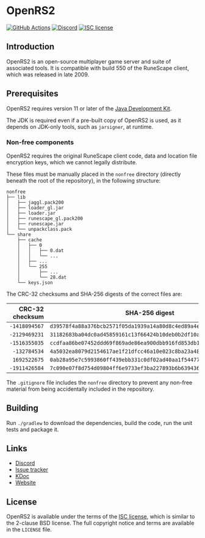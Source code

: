 # OpenRS2

[![GitHub Actions][actions-badge]][actions] [![Discord][discord-badge]][discord] [![ISC license][isc-badge]][isc]

## Introduction

OpenRS2 is an open-source multiplayer game server and suite of associated tools.
It is compatible with build 550 of the RuneScape client, which was released in
late 2009.

## Prerequisites

OpenRS2 requires version 11 or later of the [Java Development Kit][jdk].

The JDK is required even if a pre-built copy of OpenRS2 is used, as it depends
on JDK-only tools, such as `jarsigner`, at runtime.

### Non-free components

OpenRS2 requires the original RuneScape client code, data and location file
encryption keys, which we cannot legally distribute.

These files must be manually placed in the `nonfree` directory (directly beneath
the root of the repository), in the following structure:

```
nonfree
├── lib
│   ├── jaggl.pack200
│   ├── loader_gl.jar
│   ├── loader.jar
│   ├── runescape_gl.pack200
│   ├── runescape.jar
│   └── unpackclass.pack
└── share
    ├── cache
    │   ├── 0
    │   │   ├── 0.dat
    │   │   └── ...
    │   ├── ...
    │   └── 255
    │       ├── ...
    │       └── 28.dat
    └── keys.json
```

The CRC-32 checksums and SHA-256 digests of the correct files are:

| CRC-32 checksum | SHA-256 digest                                                     | File                   |
|----------------:|--------------------------------------------------------------------|------------------------|
|   `-1418094567` | `d39578f4a88a376bcb2571f05da1939a14a80d8c4ed89a4eb172d9e525795fe2` | `jaggl.pack200`        |
|   `-2129469231` | `31182683ba04dc0ad45859161c13f66424b10deb0b2df10aa58b48bba57402db` | `loader_gl.jar`        |
|   `-1516355035` | `ccdfaa86be07452ddd69f869ade86ea900dbb916fd853db16602edf2eb54211b` | `loader.jar`           |
|    `-132784534` | `4a5032ea8079d2154617ae1f21dfcc46a10e023c8ba23a4827d5e25e75c73045` | `runescape_gl.pack200` |
|    `1692522675` | `0ab28a95e7c5993860ff439ebb331c0df02ad40aa1f544777ed91b46d30d3d24` | `runescape.jar`        |
|   `-1911426584` | `7c090e07f8d754d09804ff6e9733ef3ba227893b6b639436db90977b39122590` | `unpackclass.pack`     |

The `.gitignore` file includes the `nonfree` directory to prevent any non-free
material from being accidentally included in the repository.

## Building

Run `./gradlew` to download the dependencies, build the code, run the unit tests
and package it.

## Links

* [Discord][discord]
* [Issue tracker][issue-tracker]
* [KDoc][kdoc]
* [Website][www]

## License

OpenRS2 is available under the terms of the [ISC license][isc], which is similar
to the 2-clause BSD license. The full copyright notice and terms are available
in the `LICENSE` file.

[actions-badge]: https://github.com/openrs2/openrs2/actions/workflows/build.yaml/badge.svg?branch=master
[actions]: https://github.com/openrs2/openrs2/actions
[discord-badge]: https://img.shields.io/discord/684495254145335298
[discord]: https://chat.openrs2.org/
[isc-badge]: https://img.shields.io/badge/license-ISC-informational
[isc]: https://opensource.org/licenses/ISC
[issue-tracker]: https://github.com/openrs2/openrs2/issues
[jdk]: https://jdk.java.net/
[kdoc]: https://docs.openrs2.org/
[www]: https://www.openrs2.org/
